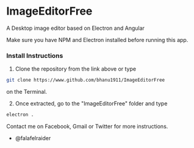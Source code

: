 # ImageEditorFree
A Desktop image editor based on Electron and Angular

Make sure you have NPM and Electron installed before running this app. 

### Install Instructions
1. Clone the repository from the link above or type 
```bash 
git clone https://www.github.com/bhanu1911/ImageEditorFree
```
on the Terminal. 

2. Once extracted, go to the "ImageEditorFree" folder and type
```bash
electron .
```
Contact me on Facebook, Gmail or Twitter for more instructions. 

- @falafelraider
